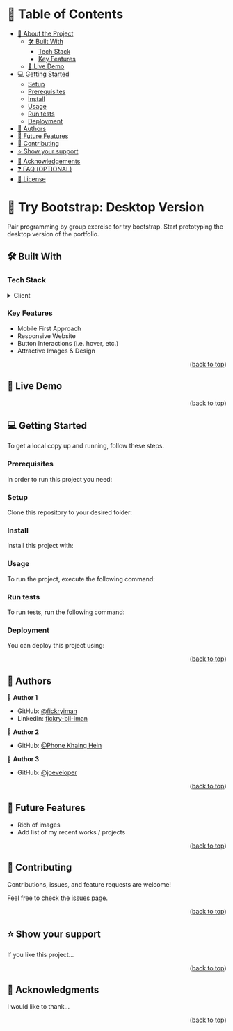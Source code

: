 <a name="readme-top"></a>

# 📗 Table of Contents

- [📖 About the Project](#about-project)
  - [🛠 Built With](#built-with)
    - [Tech Stack](#tech-stack)
    - [Key Features](#key-features)
  - [🚀 Live Demo](#live-demo)
- [💻 Getting Started](#getting-started)
  - [Setup](#setup)
  - [Prerequisites](#prerequisites)
  - [Install](#install)
  - [Usage](#usage)
  - [Run tests](#run-tests)
  - [Deployment](#triangular_flag_on_post-deployment)
- [👥 Authors](#authors)
- [🔭 Future Features](#future-features)
- [🤝 Contributing](#contributing)
- [⭐️ Show your support](#support)
- [🙏 Acknowledgements](#acknowledgements)
- [❓ FAQ (OPTIONAL)](#faq)
- [📝 License](#license)

<!-- PROJECT DESCRIPTION -->

# 📖 Try Bootstrap: Desktop Version <a name="about-project"></a>

<!-- > Describe your project in 1 or 2 sentences. -->

Pair programming by group exercise for try bootstrap.
Start prototyping the desktop version of the portfolio.

## 🛠 Built With <a name="built-with"></a>

### Tech Stack <a name="tech-stack"></a>

<!-- > Describe the tech stack and include only the relevant sections that apply to your project. -->

<details>
  <summary>Client</summary>
  <ul>
    <li><a href="https://www.w3.org/html/">HTML</a></li>
    <li><a href="https://www.w3.org/Style/CSS/">CSS</a></li>
    <li><a href="https://www.w3.org/Style/CSS/">Bootstrap</a></li>
    <li><a href="https://www.w3.org/Style/CSS/">Linters</a></li>
  </ul>
</details>

<!-- Features -->

### Key Features <a name="key-features"></a>

<!-- > Describe between 1-3 key features of the application. -->

- Mobile First Approach
- Responsive Website
- Button Interactions (i.e. hover, etc.)
- Attractive Images & Design

<p align="right">(<a href="#readme-top">back to top</a>)</p>

<!-- LIVE DEMO -->

## 🚀 Live Demo <a name=""></a>

<!-- > Add a link to your deployed project. -->

<!-- - [Click here... for live demo link](https://fickryiman.github.io) -->

<p align="right">(<a href="#readme-top">back to top</a>)</p>

<!-- GETTING STARTED -->

## 💻 Getting Started <a name="getting-started"></a>

<!-- > Describe how a new developer could make use of your project. -->

To get a local copy up and running, follow these steps.

### Prerequisites

In order to run this project you need:

<!--
Example command:

```sh
 gem install rails
```
 -->

### Setup

Clone this repository to your desired folder:

<!--
Example commands:

```sh
  cd my-folder
  git clone git@github.com:myaccount/my-project.git
```
--->

### Install

Install this project with:

<!--
Example command:

```sh
  cd my-project
  gem install
```
--->

### Usage

To run the project, execute the following command:

<!--
Example command:

```sh
  rails server
```
--->

### Run tests

To run tests, run the following command:

<!--
Example command:

```sh
  bin/rails test test/models/article_test.rb
```
--->

### Deployment

You can deploy this project using:

<!--
Example:

```sh

```
 -->

<p align="right">(<a href="#readme-top">back to top</a>)</p>

<!-- AUTHORS -->

## 👥 Authors <a name="authors"></a>

<!-- > Mention all of the collaborators of this project. -->

👤 **Author 1**

- GitHub: [@fickryiman](https://github.com/fickryiman)
- LinkedIn: [fickry-bil-iman](https://www.linkedin.com/in/fickry-bil-iman)

👤 **Author 2**

- GitHub: [@Phone Khaing Hein](https://github.com/Rimuru-Tempest-26)

👤 **Author 3**

- GitHub: [@joeveloper](https://github.com/joeveloper)


<p align="right">(<a href="#readme-top">back to top</a>)</p>

<!-- FUTURE FEATURES -->

## 🔭 Future Features <a name="future-features"></a>

<!-- > Describe 1 - 3 features you will add to the project. -->

- Rich of images
- Add list of my recent works / projects

<p align="right">(<a href="#readme-top">back to top</a>)</p>

<!-- CONTRIBUTING -->

## 🤝 Contributing <a name="contributing"></a>

Contributions, issues, and feature requests are welcome!

Feel free to check the [issues page](../../issues/).

<p align="right">(<a href="#readme-top">back to top</a>)</p>

<!-- SUPPORT -->

## ⭐️ Show your support <a name="support"></a>

<!-- > Write a message to encourage readers to support your project -->

If you like this project...

<p align="right">(<a href="#readme-top">back to top</a>)</p>

<!-- ACKNOWLEDGEMENTS -->

## 🙏 Acknowledgments <a name="acknowledgements"></a>

<!-- > Give credit to everyone who inspired your codebase. -->

I would like to thank...

<p align="right">(<a href="#readme-top">back to top</a>)</p>

<!-- FAQ (optional) -->

<!-- ## ❓ FAQ (OPTIONAL) <a name="faq"></a>

<!-- > Add at least 2 questions new developers would ask when they decide to use your project. -->

<!-- - **[Question_1]** -->

  <!-- - [Answer_1] -->

<!-- - **[Question_2]** -->

  <!-- - [Answer_2] -->

<!-- <p align="right">(<a href="#readme-top">back to top</a>)</p> -->

<!-- LICENSE -->

<!-- ## 📝 License <a name="license"></a>

This project is [MIT](./LICENSE) licensed.

_NOTE: we recommend using the [MIT license](https://choosealicense.com/licenses/mit/) - you can set it up quickly by [using templates available on GitHub](https://docs.github.com/en/communities/setting-up-your-project-for-healthy-contributions/adding-a-license-to-a-repository). You can also use [any other license](https://choosealicense.com/licenses/) if you wish._ -->

<!-- <p align="right">(<a href="#readme-top">back to top</a>)</p> -->
